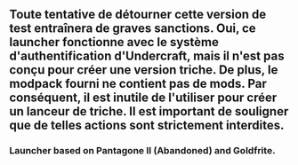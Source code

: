 ## Toute tentative de détourner cette version de test entraînera de graves sanctions. Oui, ce launcher fonctionne avec le système d'authentification d'Undercraft, mais il n'est pas conçu pour créer une version triche. De plus, le modpack fourni ne contient pas de mods. Par conséquent, il est inutile de l'utiliser pour créer un lanceur de triche. Il est important de souligner que de telles actions sont strictement interdites.

### Launcher based on Pantagone II (Abandoned) and Goldfrite.

